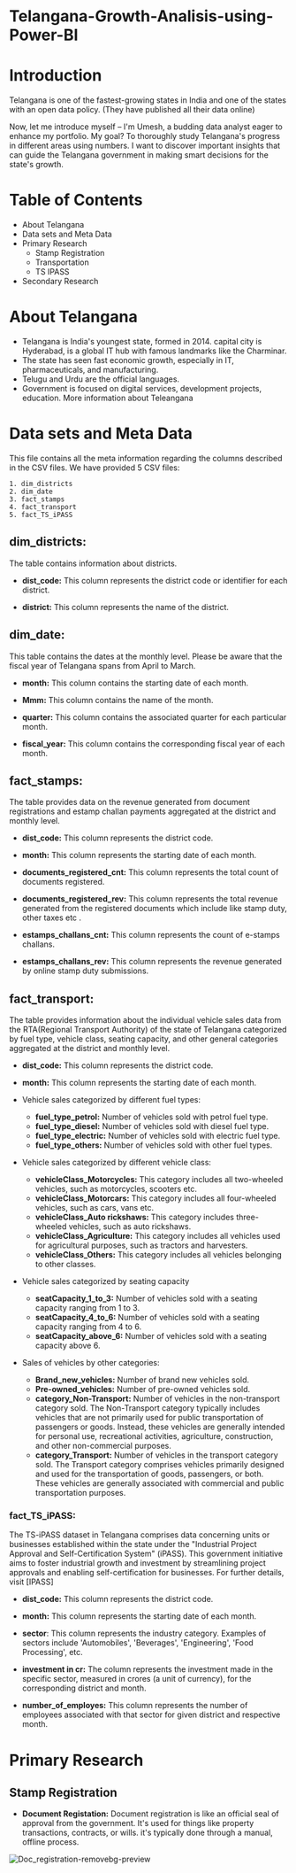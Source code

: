 # Telangana-Growth-Analisis-using-Power-BI

# Introduction

Telangana is one of the fastest-growing states in India and one of the states with an open data policy. (They have published all their data online)

Now, let me introduce myself – I'm Umesh, a budding data analyst eager to enhance my portfolio. My goal? To thoroughly study Telangana's progress in different areas using numbers. I want to discover important insights that can guide the Telangana government in making smart decisions for the state's growth.

# Table of Contents
* About Telangana
* Data sets and Meta Data
* Primary Research
    * Stamp Registration
    * Transportation
    * TS IPASS
* Secondary Research

# About Telangana

* Telangana is India's youngest state, formed in 2014. capital city is Hyderabad, is a global IT hub with famous landmarks like the Charminar.
* The state has seen fast economic growth, especially in IT, pharmaceuticals, and manufacturing.
* Telugu and Urdu are the official languages.
* Government is focused on digital services, development projects, education. More information about Teleangana

# Data sets and Meta Data

This file contains all the meta information regarding the columns described in the CSV files. We have provided 5 CSV files:

    1. dim_districts 
    2. dim_date
    3. fact_stamps
    4. fact_transport
    5. fact_TS_iPASS

## dim_districts:
The table contains information about districts.

   - **dist_code:** This column represents the district code or identifier for each district.

   - **district:** This column represents the name of the district.

## dim_date:
This table contains the dates at the monthly level. Please be aware that the fiscal year of Telangana spans from April to March.

- **month:** This column contains the starting date of each month.

- **Mmm:** This column contains the name of the month.

- **quarter:** This column contains the associated quarter for each particular month.

- **fiscal_year:** This column contains the corresponding fiscal year of each month.

## fact_stamps:

The table provides data on the revenue generated from document registrations and estamp challan payments aggregated at the district and monthly level.

- **dist_code:** This column represents the district code.

- **month:** This column represents the starting date of each month.

- **documents_registered_cnt:** This column represents the total count of documents registered.

- **documents_registered_rev:** This column represents the total revenue generated from the registered documents which include like stamp duty, other taxes etc .

* **estamps_challans_cnt:** This column represents the count of e-stamps challans.

- **estamps_challans_rev:** This column represents the revenue generated by online stamp duty submissions.

## fact_transport:

The table provides information about the individual vehicle sales data from the RTA(Regional Transport Authority) of the state of Telangana categorized by fuel type, vehicle class, seating capacity, and other general categories aggregated at the district and monthly level.

- **dist_code:** This column represents the district code.

- **month:** This column represents the starting date of each month.

- Vehicle sales categorized by different fuel types:
    - **fuel_type_petrol:** Number of vehicles sold with petrol fuel type.
    - **fuel_type_diesel:** Number of vehicles sold with diesel fuel type.
    - **fuel_type_electric:** Number of vehicles sold with electric fuel type.
    - **fuel_type_others:** Number of vehicles sold with other fuel types.


- Vehicle sales categorized by different vehicle class:
  
	- **vehicleClass_Motorcycles:** This category includes all two-wheeled vehicles, such as motorcycles, scooters etc.
	- **vehicleClass_Motorcars:** This category includes all four-wheeled vehicles, such as cars, vans etc.
	- **vehicleClass_Auto rickshaws:** This category includes three-wheeled vehicles, such as auto rickshaws.
	- **vehicleClass_Agriculture:** This category includes all vehicles used for agricultural purposes, such as tractors and harvesters.
	- **vehicleClass_Others:** This category includes all vehicles belonging to other classes.

- Vehicle sales categorized by seating capacity
  
	- **seatCapacity_1_to_3:** Number of vehicles sold with a seating capacity ranging from 1 to 3.
	- **seatCapacity_4_to_6:** Number of vehicles sold with a seating capacity ranging from 4 to 6.
	- **seatCapacity_above_6:** Number of vehicles sold with a seating capacity above 6.

- Sales of vehicles by other categories:
	- **Brand_new_vehicles:** Number of brand new vehicles sold.
	- **Pre-owned_vehicles:** Number of pre-owned vehicles sold.
	- **category_Non-Transport:** Number of vehicles in the non-transport category sold. The Non-Transport category typically includes vehicles that are not primarily used for public transportation of passengers or goods. Instead, these vehicles are generally intended for personal use, recreational activities, agriculture, construction, and other non-commercial purposes.
	- **category_Transport:** Number of vehicles in the transport category sold. The Transport category comprises vehicles primarily designed and used for the transportation of goods, passengers, or both. These vehicles are generally associated with commercial and public transportation purposes.

### fact_TS_iPASS:
The TS-iPASS dataset in Telangana comprises data concerning units or businesses established within the state under the "Industrial Project Approval and Self-Certification System" (iPASS). This government initiative aims to foster industrial growth and investment by streamlining project approvals and enabling self-certification for businesses.
For further details, 
visit [IPASS]

- **dist_code:** This column represents the district code.

- **month:** This column represents the starting date of each month.

- **sector**: This column represents the industry category. Examples of sectors include 'Automobiles', 'Beverages', 'Engineering', 'Food Processing', etc.

- **investment in cr:** The column represents the investment made in the specific sector, measured in crores (a unit of currency), for the corresponding district and month.

- **number_of_employes:** This column represents the number of employees associated with that sector for given district and respective month.

# Primary Research

 ## Stamp Registration 

- **Document Registation:** Document registration is like an official seal of approval from the government. It's used for things like property transactions, contracts, or wills. it's typically done through a manual, offline process.


![Doc_registration-removebg-preview](https://github.com/user-attachments/assets/27342790-27a1-4121-8608-dc6380179ef1)
